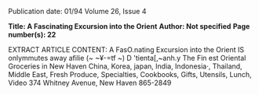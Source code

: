 Publication date: 01/94
Volume 26, Issue 4

**Title:  A Fascinating Excursion into the Orient**
**Author: Not specified**
**Page number(s): 22**

EXTRACT ARTICLE CONTENT:
A FasO.nating Excursion into the Orient 
IS onlymmutes away afilie 
(~ ~¥-=tf ~) 
D 'tienta[,~anh.y 
The Fin est Oriental 
Groceries in New Haven 
China, Korea, japan, India, Indonesia·, 
Thailand, Middle East, Fresh Produce, 
Specialties, Cookbooks, Gifts, Utensils, 
Lunch, Video 
374 Whitney Avenue, New 
Haven 865-2849